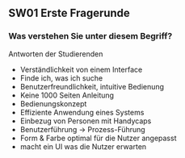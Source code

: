 ## SW01 Erste Fragerunde

### Was verstehen Sie unter diesem Begriff?

Antworten der Studierenden

* Verständlichkeit von einem Interface
* Finde ich, was ich suche
* Benutzerfreundlichkeit, intuitive Bedienung
* Keine 1000 Seiten Anleitung
* Bedienungskonzept
* Effiziente Anwendung eines Systems
* Einbezug von Personen mit Handycaps
* Benutzerführung $\to$ Prozess-Führung
* Form & Farbe optimal für die Nutzer angepasst
* macht ein UI was die Nutzer erwarten
